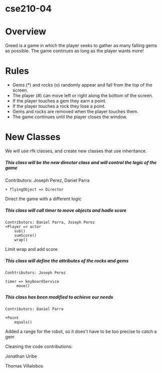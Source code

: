 # cse210-04
# Overview 
Greed is a game in which the player seeks to gather as many falling gems as possible. The game continues as long as the player wants more!

# Rules
- Gems (*) and rocks (o) randomly appear and fall from the top of the screen.
- The player (#) can move left or right along the bottom of the screen.
- If the player touches a gem they earn a point.
- If the player touches a rock they lose a point.
- Gems and rocks are removed when the player touches them.
- The game continues until the player closes the window.

# New Classes 

We will use rfk classes, and create new classes that use inheritance.

##### This class will be the new director class and will control the logic of the game
Contributors: Joseph Perez, Daniel Parra 
```
+ flyingObject => Director
```
Direct the game with a different logic
##### This class will call timer to move objects and hadle score
```
Contributors: Daniel Parra, Joseph Perez
+Player => actor 
	sub()
	sumScore()
	wrap()
```
Limit wrap and add score
##### This class will define the attributes of the rocks and gems
	Conhtributors: Joseph Perez
```
timer => keyboardService
	 move()
```

##### This class has been modified to achieve our needs
	Contributors: Daniel Parra
``` 
+Point
	equals()	
```
Added a range for the robot, so it does't have to be too precise to catch a gem

Cleaning the code contributions:

Jonathan Uribe

Thomas Villalobos
